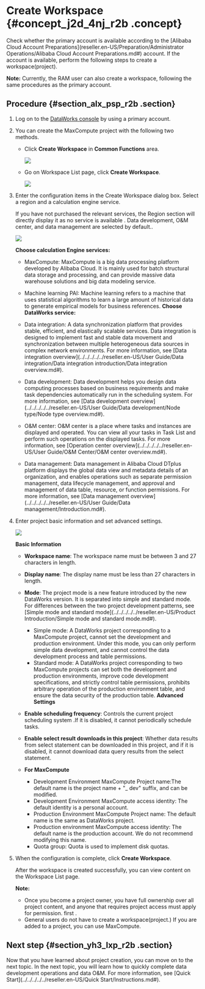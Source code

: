 # Create Workspace {#concept_j2d_4nj_r2b .concept}

Check whether the primary account is available according to the [Alibaba Cloud Account Preparations](reseller.en-US/Preparation/Administrator Operations/Alibaba Cloud Account Preparations.md#) account. If the account is available, perform the following steps to create a workspace\(project\).

**Note:** Currently, the RAM user can also create a workspace, following the same procedures as the primary account.

## Procedure {#section_alx_psp_r2b .section}

1.  Log on to the [DataWorks console](https://partners-intl.aliyun.com) by using a primary account.
2.  You can create the MaxCompute project with the following two methods.
    -   Click **Create Workspace** in **Common Functions** area.

        ![](http://static-aliyun-doc.oss-cn-hangzhou.aliyuncs.com/assets/img/16175/15514202368937_en-US.jpg)

    -   Go on Workspace List page, click **Create Workspace**.

        ![](http://static-aliyun-doc.oss-cn-hangzhou.aliyuncs.com/assets/img/16175/15514202368938_en-US.jpg)

3.  Enter the configuration items in the Create Workspace dialog box. Select a region and a calculation engine service.

    If you have not purchased the relevant services, the Region section will directly display it as no service is available . Data development, O&M center, and data management are selected by default..

    ![](http://static-aliyun-doc.oss-cn-hangzhou.aliyuncs.com/assets/img/16175/15514202368939_en-US.png)

    **Choose calculation Engine services:**

    -   MaxCompute: MaxCompute is a big data processing platform developed by Alibaba Cloud. It is mainly used for batch structural data storage and processing, and can provide massive data warehouse solutions and big data modeling service.
    -   Machine learning PAI: Machine learning refers to a machine that uses statistical algorithms to learn a large amount of historical data to generate empirical models for business references.
    **Choose DataWorks service:**

    -   Data integration: A data synchronization platform that provides stable, efficient, and elastically scalable services. Data integration is designed to implement fast and stable data movement and synchronization between multiple heterogeneous data sources in complex network environments. For more information, see [Data integration overview](../../../../../reseller.en-US/User Guide/Data integration/Data integration introduction/Data integration overview.md#).
    -   Data development: Data development helps you design data computing processes based on business requirements and make task dependencies automatically run in the scheduling system. For more information, see [Data development overview](../../../../../reseller.en-US/User Guide/Data development/Node type/Node type overview.md#).
    -   O&M center: O&M center is a place where tasks and instances are displayed and operated. You can view all your tasks in Task List and perform such operations on the displayed tasks. For more information, see [Operation center overview](../../../../../reseller.en-US/User Guide/O&M Center/O&M center overview.md#).
    -   Data management: Data management in Alibaba Cloud DTplus platform displays the global data view and metadata details of an organization, and enables operations such as separate permission management, data lifecycle management, and approval and management of data table, resource, or function permissions. For more information, see [Data management overview](../../../../../reseller.en-US/User Guide/Data management/Introduction.md#).
4.  Enter project basic information and set advanced settings.

    ![](http://static-aliyun-doc.oss-cn-hangzhou.aliyuncs.com/assets/img/16175/15514202368940_en-US.png)

    **Basic Information**

    -   **Workspace name**: The workspace name must be between 3 and 27 characters in length.
    -   **Display name**: The display name must be less than 27 characters in length.
    -   **Mode**: The project mode is a new feature introduced by the new DataWorks version. It is separated into simple and standard mode. For differences between the two project development patterns, see [Simple mode and standard mode](../../../../../reseller.en-US/Product Introduction/Simple mode and standard mode.md#).
        -   Simple mode: A DataWorks project corresponding to a MaxCompute project, cannot set the development and production environment. Under this mode, you can only perform simple data development, and cannot control the data development process and table permissions.
        -   Standard mode: A DataWorks project corresponding to two MaxCompute projects can set both the development and production environments, improve code development specifications, and strictly control table permissions, prohibits arbitrary operation of the production environment table, and ensure the data security of the production table.
    **Advanced Settings**

    -   **Enable scheduling frequency**: Controls the current project scheduling system .If it is disabled, it cannot periodically schedule tasks.
    -   **Enable select result downloads in this project**: Whether data results from select statement can be downloaded in this project, and if it is disabled, it cannot download data query results from the select statement.
    -   **For MaxCompute**
        -   Development Environment MaxCompute Project name:The default name is the project name + "\_ dev" suffix, and can be modified.
        -   Development Environment MaxCompute access identity: The default identity is a personal account.
        -   Production Environment MaxCompute Project name: The default name is the same as DataWorks project.
        -   Production environment MaxCompute access identity: The default name is the production account. We do not recommend modifying this name.
        -   Quota group: Quota is used to implement disk quotas.
5.  When the configuration is complete, click **Create Workspace**.

    After the workspace is created successfully, you can view content on the Workspace List page.

    **Note:** 

    -   Once you become a project owner, you have full ownership over all project content, and anyone that requires project access must apply for permission. first .
    -   General users do not have to create a workspace\(project.\) If you are added to a project, you can use MaxCompute.

## Next step {#section_yh3_lxp_r2b .section}

Now that you have learned about project creation, you can move on to the next topic. In the next topic, you will learn how to quickly complete data development operations and data O&M. For more information, see [Quick Start](../../../../../reseller.en-US/Quick Start/Instructions.md#).

